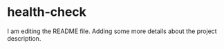 # health-check
I am editing the README file. Adding some more details about the
project description.
